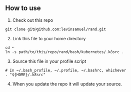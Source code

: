 ## How to use

1. Check out this repo

```
git clone git@github.com:levinsamuel/rand.git
```

2. Link this file to your home directory

```
cd ~
ln -s path/to/this/repo/rand/bash/kubernetes/.k8src .
```

3. Source this file in your profile script

```
# In ~/.bash_profile, ~/.profile, ~/.bashrc, whichever
. "${HOME}/.k8src"
```

4. When you update the repo it will update your source.
